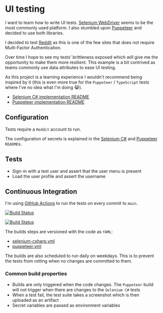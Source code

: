 # UI testing

I want to learn how to write UI tests. [Selenium WebDriver][selenium-webdriver] seems to be the most commonly used platform. I also stumbled upon [Puppeteer][puppeteer] and decided to use both libraries.

I decided to test [Reddit][reddit] as this is one of the few sites that does not require Multi-Factor Authentication.

Over time I hope to see my tests' brittleness exposed which will give me the opportunity to make them more resilient. This example is a bit contrived as teams commonly use data attributes to ease UI testing.

As this project is a learning experience I wouldn't recommend being inspired by it (this is even more true for the `Puppeteer` / `TypeScript` tests where I've no idea what I'm doing :joy_cat:).

- [Selenium C# implementation README](./selenium-csharp/README.md)
- [Puppeteer implementation README](./puppeteer/README.md)

## Configuration

Tests require a `Reddit` account to run.

The configuration of secrets is explained in the [Selenium C#](./selenium-csharp/README.md) and [Puppeteer](./puppeteer/README.md) `README`s.

## Tests

- Sign-in with a test user and assert that the user menu is present
- Load the user profile and assert the username

## Continuous Integration

I'm using [GitHub Actions][github-actions] to run the tests on every commit to `main`.

[![Build Status][github-actions-selenium-shield]][github-actions-selenium]

[![Build Status][github-actions-puppeteer-shield]][github-actions-puppeteer]

The builds steps are versioned with the code as `YAML`:

- [selenium-csharp.yml](./.github/workflows/selenium-csharp.yml)
- [puppeteer.yml](./.github/workflows/puppeteer.yml)

The builds are also scheduled to run daily on weekdays. This is to prevent the tests from rotting when no changes are committed to them.

### Common build properties

- Builds are only triggered when the code changes. The `Puppeteer` build will not trigger when there are changes to the `Selenium C#` tests
- When a test fail, the test suite takes a screenshot which is then uploaded as an artifact
- Secret variables are passed as environment variables

[selenium-webdriver]: https://www.seleniumhq.org/projects/webdriver/
[puppeteer]: https://developers.google.com/web/tools/puppeteer/
[reddit]: https://www.reddit.com/
[github-actions-selenium-shield]: https://github.com/gabrielweyer/ui-tests/actions/workflows/selenium-csharp.yml/badge.svg
[github-actions-selenium]: https://github.com/gabrielweyer/ui-tests/actions/workflows/selenium-csharp.yml
[github-actions-puppeteer-shield]: https://github.com/gabrielweyer/ui-tests/actions/workflows/puppeteer.yml/badge.svg
[github-actions-puppeteer]: https://github.com/gabrielweyer/ui-tests/actions/workflows/puppeteer.yml
[github-actions]: https://github.com/features/actions
